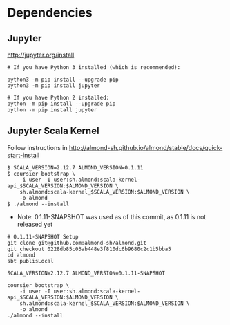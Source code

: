 # Dependencies

## Jupyter 
http://jupyter.org/install
```shell
# If you have Python 3 installed (which is recommended):

python3 -m pip install --upgrade pip
python3 -m pip install jupyter

# If you have Python 2 installed:
python -m pip install --upgrade pip
python -m pip install jupyter

```

## Jupyter Scala Kernel

Follow instructions in http://almond-sh.github.io/almond/stable/docs/quick-start-install

```shell
$ SCALA_VERSION=2.12.7 ALMOND_VERSION=0.1.11
$ coursier bootstrap \
    -i user -I user:sh.almond:scala-kernel-api_$SCALA_VERSION:$ALMOND_VERSION \
    sh.almond:scala-kernel_$SCALA_VERSION:$ALMOND_VERSION \
    -o almond
$ ./almond --install    
```
* Note: 0.1.11-SNAPSHOT was used as of this commit, as 0.1.11 is not released yet

```shell
# 0.1.11-SNAPSHOT Setup
git clone git@github.com:almond-sh/almond.git
git checkout 0228db85c03ab448e3f810dc6b9680c2c1b5bba5
cd almond
sbt publisLocal

SCALA_VERSION=2.12.7 ALMOND_VERSION=0.1.11-SNAPSHOT

coursier bootstrap \
    -i user -I user:sh.almond:scala-kernel-api_$SCALA_VERSION:$ALMOND_VERSION \
    sh.almond:scala-kernel_$SCALA_VERSION:$ALMOND_VERSION \
    -o almond
./almond --install 
```

